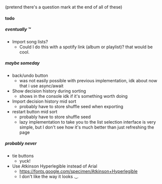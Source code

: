 (pretend there's a question mark at the end of all of these)

#### todo

##### eventually :tm:
- Import song lists?
	- Could I do this with a spotify link (album or playlist)? that would be cool.

##### maybe someday
- back/undo button
	- was not easily possible with previous implementation, idk about now that i use async/await
- Show decision history during sorting 
	- shows in the console idk if it's something worth doing
- Import decision history mid sort
	- probably have to store shuffle seed when exporting
- restart button mid sort
	- probably have to store shuffle seed
	- lazy implementation to take you to the list selection interface is very simple, but I don't see how it's much better than just refreshing the page

##### probably never
- tie buttons
	- yuck!
- Use Atkinson Hyperlegible instead of Arial
	- https://fonts.google.com/specimen/Atkinson+Hyperlegible
	- I don't like the way it looks ._.